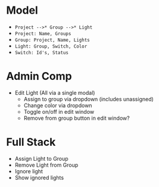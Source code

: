 Model
==
* `Project -->* Group -->* Light`
* `Project: Name, Groups`
* `Group: Project, Name, Lights`
* `Light: Group, Switch, Color`
* `Switch: Id's, Status`

Admin Comp
==
* Edit Light (All via a single modal)
  * Assign to group via dropdown (includes unassigned)
  * Change color via dropdown
  * Toggle on/off in edit window
  * Remove from group button in edit window?

Full Stack
==
* Assign Light to Group
* Remove Light from Group
* Ignore light
* Show ignored lights

